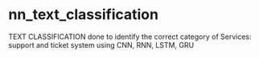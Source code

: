 # nn_text_classification
TEXT CLASSIFICATION done to identify the correct category of Services: support and ticket system using CNN, RNN, LSTM, GRU
